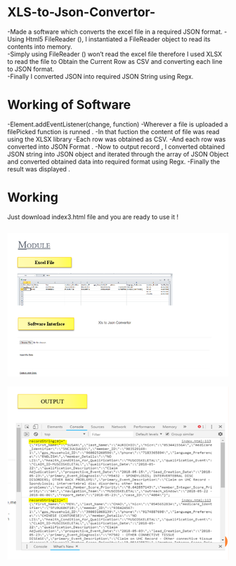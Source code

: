 # XLS-to-Json-Convertor-
-Made a software which converts the excel file in a required JSON format. 
-Using Html5 FileReader (), I instantiated a FileReader object to read its contents into memory.  
-Simply using FileReader () won’t read the excel file therefore I used XLSX to read the file to Obtain the Current Row as CSV and converting each line to JSON format.  
-Finally I converted JSON into required JSON String using Regx.


# **Working of Software**
-Element.addEventListener(change, function)
-Wherever a file is uploaded a filePicked function is runned .
-In that fuction the content of file was read using the XLSX library
-Each row was obtained as CSV.
-And each row was converted into JSON Format .
-Now to output record , I converted obtained JSON string into JSON object and iterated
through the array of JSON Object and converted obtained data into required format
using Regx.
-Finally the result was displayed .

# **Working**
Just download index3.html file and you are ready to use it !

![Screenshot](https://github.com/Mihirkumarsingh/XLS-to-Json-Convertor-/blob/master/Screenshot%20(250).png)
----------------------------------------------------------------------------------------------------------
![Screenshot](https://github.com/Mihirkumarsingh/XLS-to-Json-Convertor-/blob/master/Screenshot%20(251).png)

